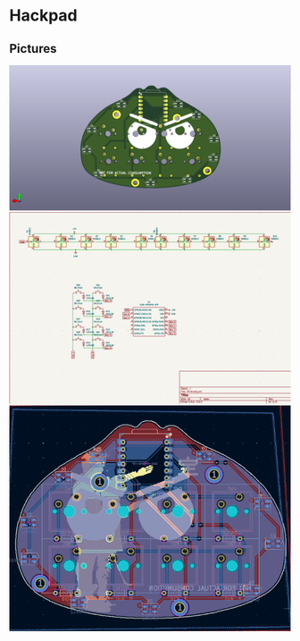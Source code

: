 # Hackpad

## Pictures
![](https://github.com/C1tym0ld/Hackpad/blob/main/screenshot/hackpad.png?raw=true)
![](https://github.com/C1tym0ld/Hackpad/blob/main/screenshot/schematic.png?raw=true)
![](https://github.com/C1tym0ld/Hackpad/blob/main/screenshot/PCB.png?raw=true)
